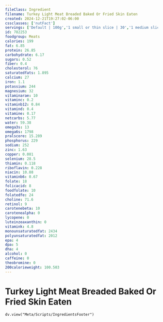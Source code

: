 ```yaml
---
fileClass: Ingredient
filename: Turkey Light Meat Breaded Baked Or Fried Skin Eaten
created: 2024-12-21T19:27:02-06:00
cssclasses: ['nutFact']
servings: ['Default | 100g','1 small or thin slice | 30','1 medium slice | 60','1 large or thick slice | 85','1 cup, diced, cooked | 135','1 oz, boneless, cooked | 28']
id: 782253
foodgroup: Meats
calories: 199
fat: 6.85
protein: 26.85
carbohydrate: 6.17
sugars: 0.52
fiber: 0.4
cholesterol: 76
saturatedfats: 1.895
calcium: 27
iron: 1.1
potassium: 244
magnesium: 32
vitaminarae: 10
vitaminc: 0.2
vitaminb12: 0.84
vitamind: 0.4
vitamine: 0.17
netcarbs: 5.77
water: 59.38
omega3s: 13
omega6s: 1798
pralscore: 15.289
phosphorus: 229
sodium: 252
zinc: 1.63
copper: 0.081
selenium: 28.5
thiamin: 0.118
riboflavin: 0.228
niacin: 10.88
vitaminb6: 0.67
folate: 18
folicacid: 8
foodfolate: 10
folatedfe: 24
choline: 71.6
retinol: 9
carotenebeta: 10
carotenealpha: 0
lycopene: 0
luteinzeaxanthin: 0
vitamink: 4.8
monounsaturatedfat: 2434
polyunsaturatedfat: 2012
epa: 4
dpa: 5
dha: 4
alcohol: 0
caffeine: 0
theobromine: 0
200calorieweight: 100.503
---
```


# Turkey Light Meat Breaded Baked Or Fried Skin Eaten

```dataviewjs
dv.view("Meta/Scripts/IngredientsFooter")
```